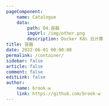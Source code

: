 ```yaml
---
pageComponent:
    name: Catalogue
    data:
        path: 04.容器
        imgUrl: /img/other.png
        description: Docker K8s 云计算
title: 容器
date: 2022-06-01 00:00:00
permalink: /container/
sidebar: false
article: false
comment: false
editLink: false
author:
    name: brook-w
    link: https://github.com/brook-w
---
```


